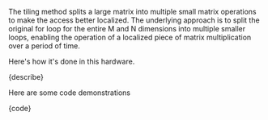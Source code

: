The tiling method splits a large matrix into multiple small matrix operations to make the access better localized. The underlying approach is to split the original for loop for the entire M and N dimensions into multiple smaller loops, enabling the operation of a localized piece of matrix multiplication over a period of time.

Here's how it's done in this hardware.

{describe}

Here are some code demonstrations

{code}

